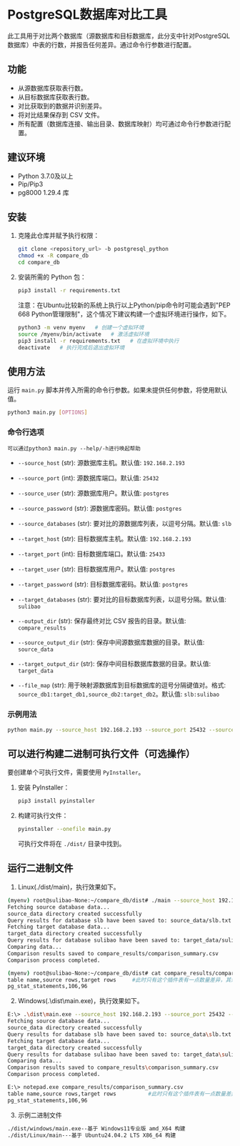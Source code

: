 # PostgreSQL数据库对比工具

此工具用于对比两个数据库（源数据库和目标数据库，此分支中针对PostgreSQL数据库）中表的行数，并报告任何差异。通过命令行参数进行配置。

## 功能

- 从源数据库获取表行数。
- 从目标数据库获取表行数。
- 对比获取到的数据并识别差异。
- 将对比结果保存到 CSV 文件。
- 所有配置（数据库连接、输出目录、数据库映射）均可通过命令行参数进行配置。

## 建议环境

- Python 3.7.0及以上
- Pip/Pip3
- pg8000 1.29.4 库

## 安装

1. 克隆此仓库并赋予执行权限：
   ```bash
   git clone <repository_url> -b postgresql_python
   chmod +x -R compare_db
   cd compare_db
   ```
2. 安装所需的 Python 包：
   ```bash
   pip3 install -r requirements.txt
   ```
   注意：在Ubuntu比较新的系统上执行以上Python/pip命令时可能会遇到"PEP 668 Python管理限制"，这个情况下建议构建一个虚拟环境进行操作，如下。
   ```bash
   python3 -m venv myenv   # 创建一个虚拟环境
   source /myenv/bin/activate   # 激活虚拟环境
   pip3 install -r requirements.txt   # 在虚拟环境中执行
   deactivate   # 执行完成后退出虚拟环境
   ```

## 使用方法

运行 `main.py` 脚本并传入所需的命令行参数。如果未提供任何参数，将使用默认值。

```bash
python3 main.py [OPTIONS]
```

### 命令行选项

`可以通过python3 main.py --help/-h进行唤起帮助`
- `--source_host` (str): 源数据库主机。默认值: `192.168.2.193`
- `--source_port` (int): 源数据库端口。默认值: `25432`
- `--source_user` (str): 源数据库用户。默认值: `postgres`
- `--source_password` (str): 源数据库密码。默认值: `postgres`
- `--source_databases` (str): 要对比的源数据库列表，以逗号分隔。默认值: `slb`

- `--target_host` (str): 目标数据库主机。默认值: `192.168.2.193`
- `--target_port` (int): 目标数据库端口。默认值: `25433`
- `--target_user` (str): 目标数据库用户。默认值: `postgres`
- `--target_password` (str): 目标数据库密码。默认值: `postgres`
- `--target_databases` (str): 要对比的目标数据库列表，以逗号分隔。默认值: `sulibao`

- `--output_dir` (str): 保存最终对比 CSV 报告的目录。默认值: `compare_results`
- `--source_output_dir` (str): 保存中间源数据库数据的目录。默认值: `source_data`
- `--target_output_dir` (str): 保存中间目标数据库数据的目录。默认值: `target_data`

- `--file_map` (str): 用于映射源数据库到目标数据库的逗号分隔键值对。格式: `source_db1:target_db1,source_db2:target_db2`。默认值: `slb:sulibao`

### 示例用法

```bash
python main.py --source_host 192.168.2.193 --source_port 25432 --source_user postgres --source_password SLBpg2025 --source_databases slb --target_host 192.168.2.193 --target_port 25433 --target_user postgres --target_password SLBmysql2025 --target_databases sulibao --file_map slb:sulibao --output_dir compare_results
```

## 可以进行构建二进制可执行文件（可选操作）

要创建单个可执行文件，需要使用 `PyInstaller`。

1. 安装 PyInstaller：
   ```bash
   pip3 install pyinstaller
   ```
2. 构建可执行文件：
   ```bash
   pyinstaller --onefile main.py
   ```
   可执行文件将在 `./dist/` 目录中找到。

## 运行二进制文件

1. Linux(./dist/main)，执行效果如下。
```bash
(myenv) root@sulibao-None:~/compare_db/dist# ./main --source_host 192.168.2.193 --source_port 25432 --source_user postgres --source_password SLBpg2025 --source_databases slb --target_host 192.168.2.193 --target_port 25433 --target_user postgres --target_password SLBpg2025 --target_databases sulibao --file_map slb:sulibao --output_dir compare_results
Fetching source database data...
source_data directory created successfully
Query results for database slb have been saved to: source_data/slb.txt
Fetching target database data...
target_data directory created successfully
Query results for database sulibao have been saved to: target_data/sulibao.txt
Comparing data...
Comparison results saved to compare_results/comparison_summary.csv
Comparison process completed.

(myenv) root@sulibao-None:~/compare_db/dist# cat compare_results/comparison_summary.csv 
table name,source rows,target rows     #此时只有这个插件表有一点数量差异，其余无数量差异的表不会显示
pg_stat_statements,106,96
```

2. Windows(.\dist\main.exe)，执行效果如下。

```bash
E:\> .\dist\main.exe --source_host 192.168.2.193 --source_port 25432 --source_user postgres --source_password SLBpg2025 --source_databases slb --target_host 192.168.2.193 --target_port 25433 --target_user postgres --target_password SLBpg2025 --target_databases sulibao --file_map slb:sulibao --output_dir compare_results
Fetching source database data...
source_data directory created successfully
Query results for database slb have been saved to: source_data\slb.txt
Fetching target database data...
target_data directory created successfully
Query results for database sulibao have been saved to: target_data\sulibao.txt
Comparing data...
Comparison results saved to compare_results\comparison_summary.csv
Comparison process completed.

E:\> notepad.exe compare_results/comparison_summary.csv
table name,source rows,target rows          #此时只有这个插件表有一点数量差异，其余无数量差异的表不会显示
pg_stat_statements,106,96
```

3. 示例二进制文件

```bash
./dist/windows/main.exe--基于 Windows11专业版 amd_X64 构建
./dist/Linux/main---基于 Ubuntu24.04.2 LTS X86_64 构建
```